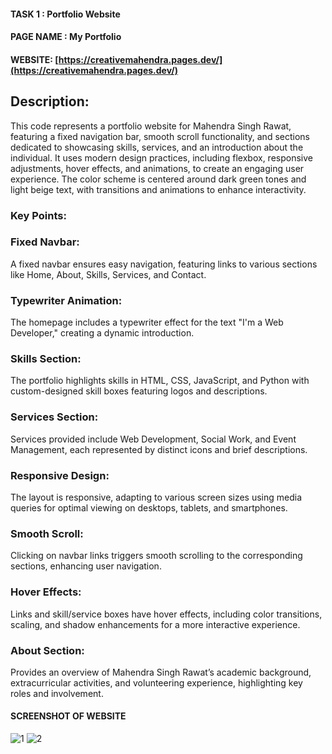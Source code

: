 
#### TASK 1  : Portfolio Website

#### PAGE NAME : My Portfolio 

#### WEBSITE: [https://creativemahendra.pages.dev/](https://creativemahendra.pages.dev/)

## Description:

This code represents a portfolio website for Mahendra Singh Rawat, featuring a fixed navigation bar, smooth scroll functionality, and sections dedicated to showcasing skills, services, and an introduction about the individual. It uses modern design practices, including flexbox, responsive adjustments, hover effects, and animations, to create an engaging user experience. The color scheme is centered around dark green tones and light beige text, with transitions and animations to enhance interactivity.

### Key Points:

### Fixed Navbar: 
A fixed navbar ensures easy navigation, featuring links to various sections like Home, About, Skills, Services, and Contact.

### Typewriter Animation: 
The homepage includes a typewriter effect for the text "I'm a Web Developer," creating a dynamic introduction.

### Skills Section: 
The portfolio highlights skills in HTML, CSS, JavaScript, and Python with custom-designed skill boxes featuring logos and descriptions.

### Services Section: 
Services provided include Web Development, Social Work, and Event Management, each represented by distinct icons and brief descriptions.

### Responsive Design: 
The layout is responsive, adapting to various screen sizes using media queries for optimal viewing on desktops, tablets, and smartphones.

### Smooth Scroll: 
Clicking on navbar links triggers smooth scrolling to the corresponding sections, enhancing user navigation.


### Hover Effects: 
Links and skill/service boxes have hover effects, including color transitions, scaling, and shadow enhancements for a more interactive experience.

### About Section: 
Provides an overview of Mahendra Singh Rawat’s academic background, extracurricular activities, and volunteering experience, highlighting key roles and involvement.

#### SCREENSHOT OF WEBSITE

![1](https://github.com/user-attachments/assets/b7f6b573-5bd4-40a4-b574-5074ece89dac)
![2](https://github.com/user-attachments/assets/87ed0c0e-84e9-4863-bcbe-fd752f5b6b9e)



